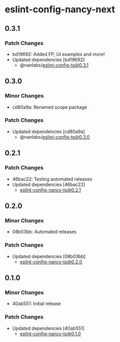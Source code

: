 # eslint-config-nancy-next

## 0.3.1

### Patch Changes

- bd19692: Added FP, UI examples and more!
- Updated dependencies [bd19692]
  - @nanlabs/eslint-config-ts@0.3.1

## 0.3.0

### Minor Changes

- cd80a9a: Renamed scope package

### Patch Changes

- Updated dependencies [cd80a9a]
  - @nanlabs/eslint-config-ts@0.3.0

## 0.2.1

### Patch Changes

- 46bac22: Testing automated releases
- Updated dependencies [46bac22]
  - eslint-config-nancy-ts@0.2.1

## 0.2.0

### Minor Changes

- 08b03bb: Automated releases

### Patch Changes

- Updated dependencies [08b03bb]
  - eslint-config-nancy-ts@0.2.0

## 0.1.0

### Minor Changes

- 40ab551: Initial release

### Patch Changes

- Updated dependencies [40ab551]
  - eslint-config-nancy-ts@0.1.0
